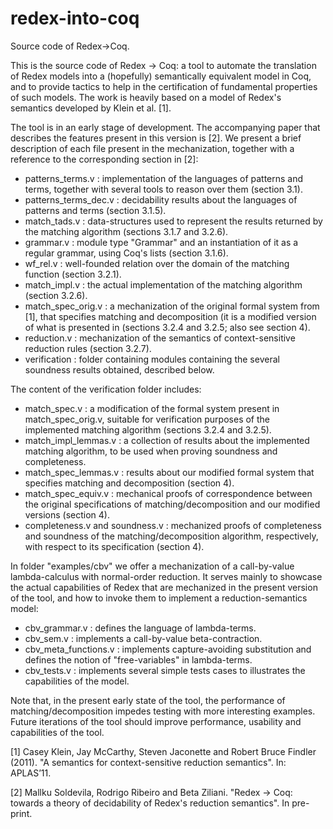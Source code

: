 # redex-into-coq
Source code of Redex->Coq.

This is the source code of Redex -> Coq: a tool to automate the
translation of Redex models into a (hopefully) semantically equivalent model in Coq,
and to provide tactics to help in the certification of fundamental properties of such models.
The work is heavily based on a model of Redex's semantics developed by 
Klein et al. [1]. 

The tool is in an early stage of development. The accompanying paper that describes the features present in this version is [2].
We present a brief description of each file present in the mechanization, together with a reference to the corresponding section in [2]:

+ patterns_terms.v     : implementation of the languages of patterns and terms, together with several tools to reason over them (section 3.1).
+ patterns_terms_dec.v : decidability results about the languages of patterns and terms (section 3.1.5).
+ match_tads.v         : data-structures used to represent the results returned by the matching algorithm (sections 3.1.7 and 3.2.6).
+ grammar.v            : module type "Grammar" and an instantiation of it as a regular grammar, using Coq's lists (section 3.1.6).
+ wf_rel.v             : well-founded relation over the domain of the matching function (section 3.2.1).
+ match_impl.v         : the actual implementation of the matching algorithm (section 3.2.6).
+ match_spec_orig.v    : a mechanization of the original formal system from [1], that specifies matching and decomposition (it is a modified version of what is presented in (sections 3.2.4 and 3.2.5; also see section 4).
+ reduction.v          : mechanization of the semantics of context-sensitive reduction rules (section 3.2.7).
+ verification         : folder containing modules containing the several soundness results obtained, described below.

The content of the verification folder includes:
+ match_spec.v                   : a modification of the formal system present in match_spec_orig.v, suitable for verification purposes of the implemented matching algorithm (sections 3.2.4 and 3.2.5).
+ match_impl_lemmas.v            : a collection of results about the implemented matching algorithm, to be used when proving soundness and completeness.
+ match_spec_lemmas.v            : results about our modified formal system that specifies matching and decomposition (section 4).
+ match_spec_equiv.v             : mechanical proofs of correspondence between the original specifications of matching/decomposition and our modified versions (section 4).
+ completeness.v and soundness.v : mechanized proofs of completeness and soundness of the matching/decomposition algorithm, respectively, with respect to its specification (section 4).

In folder "examples/cbv" we offer a mechanization of a call-by-value lambda-calculus with normal-order reduction. It serves mainly to showcase the actual capabilities of Redex that are mechanized in the present version of the tool, and how to invoke them to implement a reduction-semantics model:
+ cbv_grammar.v        : defines the language of lambda-terms.
+ cbv_sem.v            : implements a call-by-value beta-contraction.
+ cbv_meta_functions.v : implements capture-avoiding substitution and defines the notion of "free-variables" in lambda-terms.
+ cbv_tests.v          : implements several simple tests cases to illustrates the capabilities of the model.

Note that, in the present early state of the tool, the performance of matching/decomposition impedes testing with more interesting examples. Future iterations of the tool should improve performance, usability and capabilities of the tool.

[1] Casey Klein, Jay McCarthy, Steven Jaconette and Robert Bruce Findler (2011). "A semantics for context-sensitive reduction semantics". In: APLAS’11.

[2] Mallku Soldevila, Rodrigo Ribeiro and Beta Ziliani. "Redex $\rightarrow$ Coq: towards a theory of decidability of Redex's reduction semantics". In pre-print.

